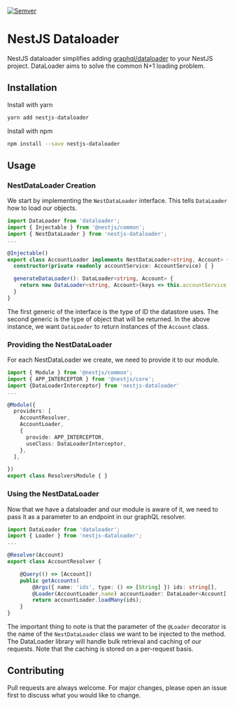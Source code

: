 [![Semver](http://img.shields.io/SemVer/2.0.0.png)](https://img.shields.io/bundlephobia/min/nestjs-dataloader?label=NestJS-Dataloader&style=plastic)
# NestJS Dataloader
NestJS dataloader simplifies adding [graphql/dataloader](https://github.com/graphql/dataloader) to your NestJS project. DataLoader aims to solve the common N+1 loading problem.

## Installation

Install with yarn
``` bash
yarn add nestjs-dataloader
```

Install with npm
``` bash
npm install --save nestjs-dataloader
``` 

## Usage
### NestDataLoader Creation
We start by implementing the ```NestDataLoader``` interface. This tells ```DataLoader``` how to load our objects.

``` typescript
import DataLoader from 'dataloader';
import { Injectable } from '@nestjs/common';
import { NestDataLoader } from 'nestjs-dataloader';
...

@Injectable()
export class AccountLoader implements NestDataLoader<string, Account> {
  constructor(private readonly accountService: AccountService) { }

  generateDataLoader(): DataLoader<string, Account> {      
    return new DataLoader<string, Account>(keys => this.accountService.findByIds(keys));
  }
}
```

The first generic of the interface is the type of ID the datastore uses. The second generic is the type of object that will be returned. In the above instance, we want ```DataLoader``` to return instances of the ```Account``` class.

### Providing the NestDataLoader
For each NestDataLoader we create, we need to provide it to our module.

``` typescript
import { Module } from '@nestjs/common';
import { APP_INTERCEPTOR } from '@nestjs/core';
import {DataLoaderInterceptor} from 'nestjs-dataloader'
...

@Module({
  providers: [
    AccountResolver,
    AccountLoader,
    {
      provide: APP_INTERCEPTOR,
      useClass: DataLoaderInterceptor,
    },
  ],

})
export class ResolversModule { }
```

### Using the NestDataLoader
Now that we have a dataloader and our module is aware of it, we need to pass it as a parameter to an endpoint in our graphQL resolver.
``` typescript
import DataLoader from 'dataloader';
import { Loader } from 'nestjs-dataloader';
...

@Resolver(Account)
export class AccountResolver {

    @Query(() => [Account])
    public getAccounts(
        @Args({ name: 'ids', type: () => [String] }) ids: string[],
        @Loader(AccountLoader.name) accountLoader: DataLoader<Account['id'], Account>): Promise<Account[]> {
        return accountLoader.loadMany(ids);
    }
}
```
The important thing to note is that the parameter of the ```@Loader``` decorator is the name of the ```NestDataLoader``` class we want to be injected to the method. The DataLoader library will handle bulk retrieval and caching of our requests. Note that the caching is stored on a per-request basis.
## Contributing
Pull requests are always welcome. For major changes, please open an issue first to discuss what you would like to change.